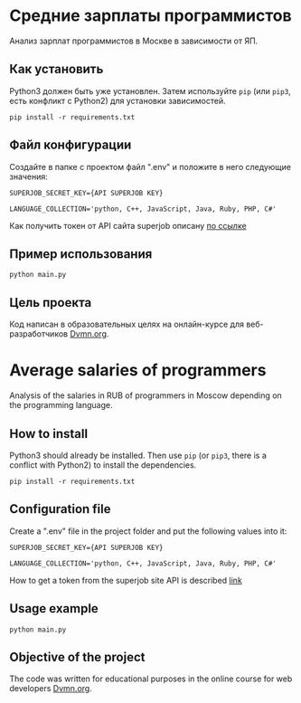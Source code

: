 # Средние зарплаты программистов

Анализ зарплат программистов в Москве в зависимости от ЯП.

## Как установить

Python3 должен быть уже установлен. Затем используйте `pip` (или `pip3`, есть конфликт с Python2) для установки зависимостей.

```pip install -r requirements.txt```

## Файл конфигурации

Создайте в папке с проектом файл ".env"
и положите в него следующие значения:

```
SUPERJOB_SECRET_KEY={API SUPERJOB KEY}

LANGUAGE_COLLECTION='python, C++, JavaScript, Java, Ruby, PHP, C#'
```

Как получить токен от API сайта superjob описану [по ссылке](https://api.superjob.ru/#access_token)

## Пример использования

```python main.py```

## Цель проекта
Код написан в образовательных целях на онлайн-курсе для веб-разработчиков [Dvmn.org](https://dvmn.org/modules/).

# Average salaries of programmers

Analysis of the salaries in RUB of programmers in Moscow depending on the programming language.

## How to install

Python3 should already be installed. Then use `pip` (or `pip3`, there is a conflict with Python2) to install the dependencies.

```pip install -r requirements.txt```

## Configuration file

Create a ".env" file in the project folder
and put the following values ​​into it:

```
SUPERJOB_SECRET_KEY={API SUPERJOB KEY}

LANGUAGE_COLLECTION='python, C++, JavaScript, Java, Ruby, PHP, C#'
```

How to get a token from the superjob site API is described [link](https://api.superjob.ru/#access_token)

## Usage example

```python main.py```

## Objective of the project
The code was written for educational purposes in the online course for web developers [Dvmn.org](https://dvmn.org/modules/).
